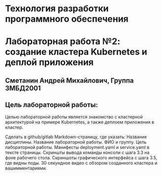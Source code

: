# Технология разработки программного обеспечения
# Лабораторная работа №2: создание кластера Kubernetes и деплой приложения
## Сметанин Андрей Михайлович, Группа 3МБД2001
## Цель лабораторной работы: 
Целью лабораторной работы является знакомство с кластерной архитектурой на примере Kubernetes, а также деплоем приложения в кластер.





Сделать в github/gitlab Markdown-страницу, где указать:
Название дисциплины.
Название лабораторной работы.
ФИО и группу.
Цель лабораторной работы.
Манифесты deployment.yaml и service.yaml в тексте страницы.
Скриншты вывода команды консоли с шага 3.3 на фоне рабочего стола.
Скриншоты графического интерфейса с шага 3.5, где видны поды.
30 секундное видео с обзором созданного кластера и вашимментариями.
